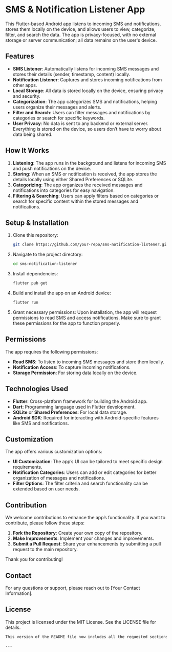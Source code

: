 # SMS & Notification Listener App

This Flutter-based Android app listens to incoming SMS and notifications, stores them locally on the device, and allows users to view, categorize, filter, and search the data. The app is privacy-focused, with no external storage or server communication; all data remains on the user's device.

## Features

- **SMS Listener**: Automatically listens for incoming SMS messages and stores their details (sender, timestamp, content) locally.
- **Notification Listener**: Captures and stores incoming notifications from other apps.
- **Local Storage**: All data is stored locally on the device, ensuring privacy and security.
- **Categorization**: The app categorizes SMS and notifications, helping users organize their messages and alerts.
- **Filter and Search**: Users can filter messages and notifications by categories or search for specific keywords.
- **User Privacy**: No data is sent to any backend or external server. Everything is stored on the device, so users don’t have to worry about data being shared.

## How It Works

1. **Listening**: The app runs in the background and listens for incoming SMS and push notifications on the device.
2. **Storing**: When an SMS or notification is received, the app stores the details locally using either Shared Preferences or SQLite.
3. **Categorizing**: The app organizes the received messages and notifications into categories for easy navigation.
4. **Filtering & Searching**: Users can apply filters based on categories or search for specific content within the stored messages and notifications.

## Setup & Installation

1. Clone this repository:
   ```bash
   git clone https://github.com/your-repo/sms-notification-listener.git
2. Navigate to the project directory:
   ```bash
   cd sms-notification-listener
3. Install dependencies:
   ```bash
   flutter pub get
4. Build and install the app on an Android device:
   ```bash
   flutter run
5. Grant necessary permissions: Upon installation, the app will request permissions to read SMS and access notifications. Make sure to grant these permissions for the app to function properly.

## Permissions

The app requires the following permissions:

- **Read SMS**: To listen to incoming SMS messages and store them locally.
- **Notification Access**: To capture incoming notifications.
- **Storage Permission**: For storing data locally on the device.

## Technologies Used

- **Flutter**: Cross-platform framework for building the Android app.
- **Dart**: Programming language used in Flutter development.
- **SQLite** or **Shared Preferences**: For local data storage.
- **Android SDK**: Required for interacting with Android-specific features like SMS and notifications.

## Customization

The app offers various customization options:

- **UI Customization**: The app’s UI can be tailored to meet specific design requirements.
- **Notification Categories**: Users can add or edit categories for better organization of messages and notifications.
- **Filter Options**: The filter criteria and search functionality can be extended based on user needs.

## Contribution

We welcome contributions to enhance the app’s functionality. If you want to contribute, please follow these steps:

1. **Fork the Repository**: Create your own copy of the repository.
2. **Make Improvements**: Implement your changes and improvements.
3. **Submit a Pull Request**: Share your enhancements by submitting a pull request to the main repository.

Thank you for contributing!

## Contact

For any questions or support, please reach out to [Your Contact Information].

## License

This project is licensed under the MIT License. See the LICENSE file for details.
```bash
This version of the README file now includes all the requested sections, formatted appropriately for GitHub.

---
